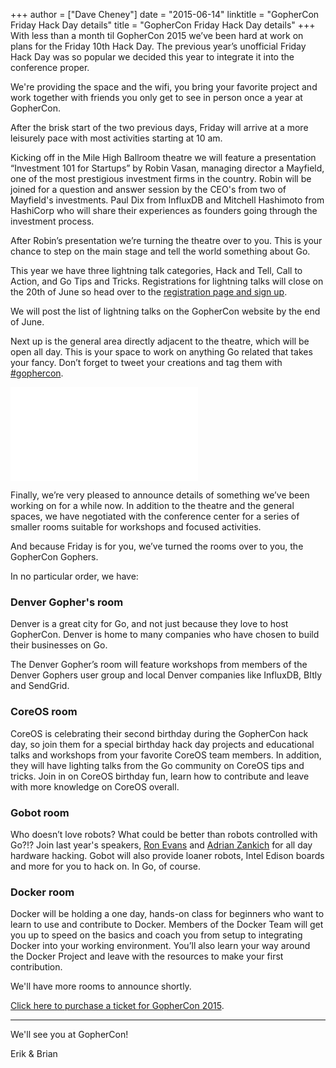 +++
author = ["Dave Cheney"]
date = "2015-06-14"
linktitle = "GopherCon Friday Hack Day details"
title = "GopherCon Friday Hack Day details"
+++
With less than a month til GopherCon 2015 we’ve been hard at work on plans for the Friday 10th Hack Day. The previous year’s unofficial Friday Hack Day was so popular we decided this year to integrate it into the conference proper. 

We're providing the space and the wifi, you bring your favorite project and work together with friends you only get to see in person once a year at GopherCon.

After the brisk start of the two previous days, Friday will arrive at a more leisurely pace with most activities starting at 10 am.

Kicking off in the Mile High Ballroom theatre we will feature a presentation “Investment 101 for Startups” by Robin Vasan, managing director a Mayfield, one of the most prestigious investment firms in the country. Robin will be joined for a question and answer session by the CEO's from two of Mayfield's investments. Paul Dix from InfluxDB and Mitchell Hashimoto from HashiCorp who will share their experiences as founders going through the investment process.

After Robin’s presentation we’re turning the theatre over to you. This is your chance to step on the main stage and tell the world something about Go.

This year we have three lightning talk categories, Hack and Tell, Call to Action, and Go Tips and Tricks. Registrations for lightning talks will close on the 20th of June so head over to the [registration page and sign up](https://gophercon.typeform.com/to/c6GOUe).

We will post the list of lightning talks on the GopherCon website by the end of June.

Next up is the general area directly adjacent to the theatre, which will be open all day. This is your space to work on anything Go related that takes your fancy. Don’t forget to tweet your creations and tag them with [#gophercon](https://twitter.com/hashtag/gophercon?src=hash).

![Denver Conference Center](/postimages/gophercon-2015/gophercon-friday.pkg)

Finally, we’re very pleased to announce details of something we’ve been working on for a while now. In addition to the theatre and the general spaces, we have negotiated with the conference center for a series of smaller rooms suitable for workshops and focused activities.

And because Friday is for you, we’ve turned the rooms over to you, the GopherCon Gophers.

In no particular order, we have:

### Denver Gopher's room

Denver is a great city for Go, and not just because they love to host GopherCon. Denver is home to many companies who have chosen to build their businesses on Go. 

The Denver Gopher’s room will feature workshops from members of the Denver Gophers user group and local Denver companies like InfluxDB, BItly and SendGrid.

### CoreOS room

CoreOS is celebrating their second birthday during the GopherCon hack day, so join them for a special birthday hack day projects and educational talks and workshops from your favorite CoreOS team members. In addition, they will have lighting talks from the Go community on CoreOS tips and tricks. Join in on CoreOS birthday fun, learn how to contribute and leave with more knowledge on CoreOS overall. 

### Gobot room

Who doesn’t love robots? What could be better than robots controlled with Go?!? Join last year's speakers, [Ron Evans](https://twitter.com/deadprogram) and [Adrian Zankich](https://twitter.com/adzankich) for all day hardware hacking. Gobot will also provide loaner robots, Intel Edison boards and more for you to hack on. In Go, of course.

### Docker room

Docker will be holding a one day, hands-on class for beginners who want to learn to use and contribute to Docker. Members of the Docker Team will get you up to speed on the basics and coach you from setup to integrating Docker into your working environment. You’ll also learn your way around the Docker Project and leave with the resources to make your first contribution.

We'll have more rooms to announce shortly.

[Click here to purchase a ticket for GopherCon 2015](https://ti.to/gophercon/gophercon-2015).

----
We'll see you at GopherCon!

Erik & Brian
